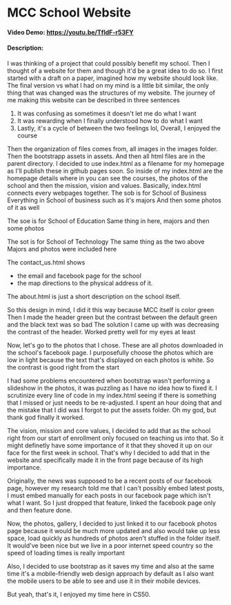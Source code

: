 # MCC School Website
#### Video Demo:  https://youtu.be/TfldF-r53FY
#### Description:
I was thinking of a project that could possibly benefit my school.
Then I thought of a website for them and though it'd be a great idea to do so.
I first started with a draft on a paper, imagined how my website should look like.
The final version vs what I had on my mind is a little bit similar, the only thing that was changed was the structures of my website.
The journey of me making this website can be described in three sentences
1. It was confusing as sometimes it doesn't let me do what I want
2. It was rewarding when I finally understood how to do what I want
3. Lastly, it's a cycle of between the two feelings lol,
Overall, I enjoyed the course

Then the organization of files comes from, all images in the images folder. Then the bootstrapp assets in assets.
And then all html files are in the parent directory. I decided to use index.html as a filename for my homepage as I'll publish these in github pages soon.
So inside of my index.html are the homepage details where in you can see the courses, the photos of the school and then the mission, vision and values.
Basically, index.html connects every webpages together.
The sob is for School of Business
Everything in School of business such as it's majors
And then some photos of it as well

The soe is for School of Education
Same thing in here, majors and then some photos

The sot is for School of Technology
The same thing as the two above
Majors and photos were included here

The contact_us.html shows
- the email and facebook page for the school
- the map directions to the physical address of it.


The about.html is just a short description on the school itself.

So this design in mind, I did it this way because MCC itself is color green
Then I made the header green but the contrast between the default green and the black text was so bad
The solution I came up with was decreasing the contrast of the header.
Worked pretty well for my eyes at least

Now, let's go to the photos that I chose. These are all photos downloaded in the school's facebook page.
I purposefully choose the photos which are low in light because the text that's displayed on each photos is white. So the contrast is good right from the start

I had some problems encountered when bootstrap wasn't performing a slideshow in the photos, it was puzzling as I have no idea how to fixed it. I scrutinize every line of code in my index.html seeing if there is something that I missed or just needs to be re-adjusted. I spent an hour doing that and the mistake that I did was I forgot to put the assets folder. Oh my god, but thank god finally it worked.

The vision, mission and core values, I decided to add that as the school right from our start of enrollment only focused on teaching us into that. So it might definetly have some importance of it that they shoved it up on our face for the first week in school. That's why I decided to add that in the website and specifically made it in the front page because of its high importance.

Originally, the news was supposed to be a recent posts of our facebook page, however my research told me that I can't possibly embed latest posts, I must embed manually for each posts in our facebook page which isn't what I want. So I just dropped that feature, linked the facebook page only and then feature done.

Now, the photos, gallery, I decided to just linked it to our facebook photos page because it would be much more updated and also would take up less space, load quickly as hundreds of photos aren't  stuffed in the folder itself. It would've been nice but we live in a poor internet speed country so the speed of loading times is really important


Also, I decided to use bootstrap as it saves my time and also at the same time it's a mobile-friendly web design approach by default as I also want the mobile users to be able to see and use it in their mobile devices.

But yeah, that's it, I enjoyed my time here in CS50. 


